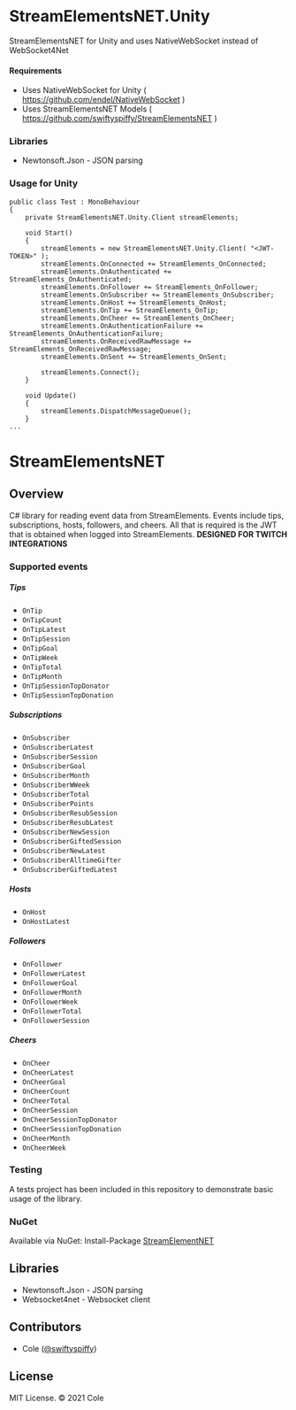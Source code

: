 # StreamElementsNET.Unity
 StreamElementsNET for Unity and uses NativeWebSocket instead of WebSocket4Net
 
#### Requirements
 - Uses NativeWebSocket for Unity ( https://github.com/endel/NativeWebSocket )
 - Uses StreamElementsNET Models ( https://github.com/swiftyspiffy/StreamElementsNET )
 
### Libraries
- Newtonsoft.Json - JSON parsing
 
### Usage for Unity
```
public class Test : MonoBehaviour
{
    private StreamElementsNET.Unity.Client streamElements;

    void Start()
    {
        streamElements = new StreamElementsNET.Unity.Client( "<JWT-TOKEN>" );
        streamElements.OnConnected += StreamElements_OnConnected;
        streamElements.OnAuthenticated += StreamElements_OnAuthenticated;
        streamElements.OnFollower += StreamElements_OnFollower;
        streamElements.OnSubscriber += StreamElements_OnSubscriber;
        streamElements.OnHost += StreamElements_OnHost;
        streamElements.OnTip += StreamElements_OnTip;
        streamElements.OnCheer += StreamElements_OnCheer;
        streamElements.OnAuthenticationFailure += StreamElements_OnAuthenticationFailure;
        streamElements.OnReceivedRawMessage += StreamElements_OnReceivedRawMessage;
        streamElements.OnSent += StreamElements_OnSent;

        streamElements.Connect();
    }
    
    void Update()
    {
        streamElements.DispatchMessageQueue();
    }
...
```

# StreamElementsNET

## Overview
C# library for reading event data from StreamElements. Events include tips, subscriptions, hosts, followers, and cheers. All that is required is the JWT that is obtained when logged into StreamElements. **DESIGNED FOR TWITCH INTEGRATIONS**

### Supported events
##### Tips
- `OnTip`
- `OnTipCount`
- `OnTipLatest`
- `OnTipSession`
- `OnTipGoal`
- `OnTipWeek`
- `OnTipTotal`
- `OnTipMonth`
- `OnTipSessionTopDonator`
- `OnTipSessionTopDonation`

##### Subscriptions
- `OnSubscriber`
- `OnSubscriberLatest`
- `OnSubscriberSession`
- `OnSubscriberGoal`
- `OnSubscriberMonth`
- `OnSubscriberWWeek`
- `OnSubscriberTotal`
- `OnSubscriberPoints`
- `OnSubscriberResubSession`
- `OnSubscriberResubLatest`
- `OnSubscriberNewSession`
- `OnSubscriberGiftedSession`
- `OnSubscriberNewLatest`
- `OnSubscriberAlltimeGifter`
- `OnSubscriberGiftedLatest`

##### Hosts
- `OnHost`
- `OnHostLatest`

##### Followers 
- `OnFollower`
- `OnFollowerLatest`
- `OnFollowerGoal`
- `OnFollowerMonth`
- `OnFollowerWeek`
- `OnFollowerTotal`
- `OnFollowerSession`

##### Cheers
- `OnCheer`
- `OnCheerLatest`
- `OnCheerGoal`
- `OnCheerCount`
- `OnCheerTotal`
- `OnCheerSession`
- `OnCheerSessionTopDonator`
- `OnCheerSessionTopDonation`
- `OnCheerMonth`
- `OnCheerWeek`

### Testing
A tests project has been included in this repository to demonstrate basic usage of the library.

### NuGet
Available via NuGet: Install-Package [StreamElementNET](https://www.nuget.org/packages/StreamElementsNET/)

## Libraries
- Newtonsoft.Json - JSON parsing
- Websocket4net - Websocket client

## Contributors
 * Cole ([@swiftyspiffy](http://twitter.com/swiftyspiffy))
 
## License
MIT License. &copy; 2021 Cole
